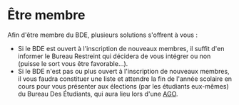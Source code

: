 # Être membre

Afin d'être membre du BDE, plusieurs solutions s'offrent à vous :

  - Si le BDE est ouvert à l'inscription de nouveaux membres, il suffit d'en informer le Bureau Restreint qui décidera de vous intégrer ou non (puisse le sort vous être favorable...).
  - Si le BDE n'est pas ou plus ouvert à l'inscription de nouveaux membres, il vous faudra constituer une liste et attendre la fin de l'année scolaire en cours pour vous présenter aux élections (par les étudiants eux-mêmes) du Bureau Des Étudiants, qui aura lieu lors d'une [AGO](ago-et-age.md).

